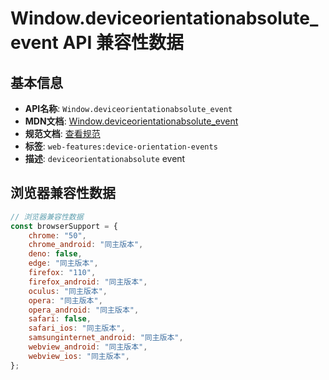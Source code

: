 # Window.deviceorientationabsolute_event API 兼容性数据

## 基本信息

- **API名称**: `Window.deviceorientationabsolute_event`
- **MDN文档**: [Window.deviceorientationabsolute_event](https://developer.mozilla.org/docs/Web/API/Window/deviceorientationabsolute_event)
- **规范文档**: [查看规范](https://w3c.github.io/deviceorientation/#dom-window-ondeviceorientationabsolute)
- **标签**: `web-features:device-orientation-events`
- **描述**: `deviceorientationabsolute` event

## 浏览器兼容性数据

```javascript
// 浏览器兼容性数据
const browserSupport = {
    chrome: "50",
    chrome_android: "同主版本",
    deno: false,
    edge: "同主版本",
    firefox: "110",
    firefox_android: "同主版本",
    oculus: "同主版本",
    opera: "同主版本",
    opera_android: "同主版本",
    safari: false,
    safari_ios: "同主版本",
    samsunginternet_android: "同主版本",
    webview_android: "同主版本",
    webview_ios: "同主版本",
};

```

